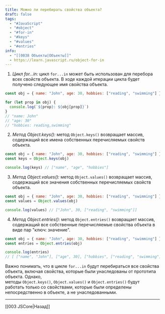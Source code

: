 ```yaml
---
title: Можно ли перебирать свойства объекта?
draft: false
tags:
  - "#JavaScript"
  - "#object"
  - "#for-in"
  - "#keys"
  - "#values"
  - "#entries"
info:
  - "[[0038 Объекты|Объекты]]"
  - https://learn.javascript.ru/object-for-in
---
```

1. _Цикл for...in:_ цикл `for...in` может быть использован для перебора всех свойств объекта. В ходе каждой итерации цикла будет получено следующее имя свойства объекта.

```javascript
const obj = { name: "John", age: 30, hobbies: ["reading", "swimming"] }

for (let prop in obj) {
  console.log(`${prop}: ${obj[prop]}`)
}
// "name: John"
// "age: 30"
// "hobbies: reading,swimming"
```

2. _Метод Object.keys():_ метод `Object.keys()` возвращает массив, содержащий все имена собственных перечисляемых свойств объекта.

```javascript
const obj = { name: "John", age: 30, hobbies: ["reading", "swimming"] }
const keys = Object.keys(obj)

console.log(keys) // ["name", "age", "hobbies"]
```

3. _Метод Object.values():_ метод `Object.values()` возвращает массив, содержащий все значения собственных перечисляемых свойств объекта.

```javascript
const obj = { name: "John", age: 30, hobbies: ["reading", "swimming"] }
const values = Object.values(obj)

console.log(values) // ["John", 30, ["reading", "swimming"]]
```

4. _Метод Object.entries():_ метод `Object.entries()` возвращает массив, содержащий все собственные перечисляемые свойства объекта в виде пар "ключ: значение".

```javascript
const obj = { name: "John", age: 30, hobbies: ["reading", "swimming"] }
const entries = Object.entries(obj)

console.log(entries)
// [ ["name", "John"], ["age", 30], ["hobbies", ["reading", "swimming"]] ]
```

Важно понимать, что в цикле `for...in` будут перебираться все свойства объекта, включая свойства, которые были унаследованы от прототипа объекта. Однако, методы `Object.keys()`, `Object.values()` и `Object.entries()` будут работать только со свойствами, которые были определены непосредственно в объекте, а не унаследованными.

---

[[003 JSCore|Назад]]